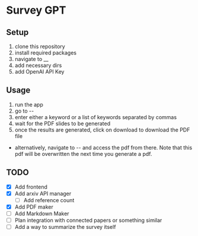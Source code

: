 # Survey GPT


## Setup
1. clone this repository
2. install required packages
3. navigate to __
4. add necessary dirs
5. add OpenAI API Key

## Usage
1. run the app
2. go to --
3. enter either a keyword or a list of keywords separated by commas
4. wait for the PDF slides to be generated
5. once the results are generated, click on download to download the PDF file
  - alternatively, navigate to -- and access the pdf from there. Note that this pdf will be overwritten the next time you generate a pdf.



## TODO

- [x] Add frontend
- [x] Add arxiv API manager
  - [ ] Add reference count
- [x] Add PDF maker
- [ ] Add Markdown Maker
- [ ] Plan integration with connected papers or something similar
- [ ] Add a way to summarize the survey itself 